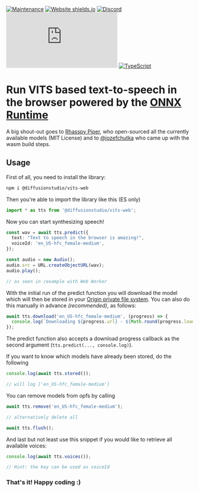 [![Maintenance](https://img.shields.io/badge/Maintained%3F-yes-green.svg)](https://github.com/diffusion-studio/ffmpeg-js/graphs/commit-activity)
[![Website shields.io](https://img.shields.io/website-up-down-green-red/http/shields.io.svg)](https://huggingface.co/spaces/diffusionstudio/vits-web)
[![Discord](https://badgen.net/badge/icon/discord?icon=discord&label)](https://discord.gg/n3mpzfejAb)
[![GitHub license](https://badgen.net/github/license/Naereen/Strapdown.js)](https://github.com/diffusion-studio/ffmpeg-js/blob/main/LICENSE)
[![TypeScript](https://badgen.net/badge/icon/typescript?icon=typescript&label)](https://typescriptlang.org)

# Run VITS based text-to-speech in the browser powered by the [ONNX Runtime](https://onnxruntime.ai/)

A big shout-out goes to [Rhasspy Piper](https://github.com/rhasspy/piper), who open-sourced all the currently available models (MIT License) and to [@jozefchutka](https://github.com/jozefchutka) who came up with the wasm build steps.

## Usage
First of all, you need to install the library:
```bash
npm i @diffusionstudio/vits-web
```

Then you're able to import the library like this (ES only)
```typescript
import * as tts from '@diffusionstudio/vits-web';
```

Now you can start synthesizing speech!
```typescript
const wav = await tts.predict({
  text: "Text to speech in the browser is amazing!",
  voiceId: 'en_US-hfc_female-medium',
});

const audio = new Audio();
audio.src = URL.createObjectURL(wav);
audio.play();

// as seen in /example with Web Worker
```

With the initial run of the predict function you will download the model which will then be stored in your [Origin private file system](https://developer.mozilla.org/en-US/docs/Web/API/File_System_API/Origin_private_file_system). You can also do this manually in advance *(recommended)*, as follows:
```typescript
await tts.download('en_US-hfc_female-medium', (progress) => {
  console.log(`Downloading ${progress.url} - ${Math.round(progress.loaded * 100 / progress.total)}%`);
});
```

The predict function also accepts a download progress callback as the second argument (`tts.predict(..., console.log)`). <br>

If you want to know which models have already been stored, do the following
```typescript
console.log(await tts.stored());

// will log ['en_US-hfc_female-medium']
```

You can remove models from opfs by calling
```typescript
await tts.remove('en_US-hfc_female-medium');

// alternatively delete all

await tts.flush();
```

And last but not least use this snippet if you would like to retrieve all available voices:
```typescript
console.log(await tts.voices());

// Hint: the key can be used as voiceId
```

### **That's it!** Happy coding :)
